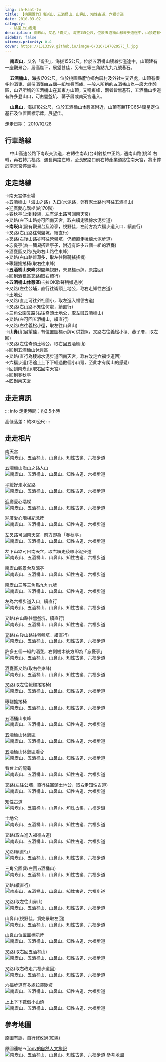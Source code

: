 ```yaml
---
lang: zh-Hant-tw
title: 【桃園蘆竹】南崁山、五酒桶山、山鼻山、知性古道、六福步道
date: 2010-03-02
category: 
  - 桃園上山走走
description: 南崁山，又名「崙尖」，海拔155公尺，位於五酒桶山稜線步道途中，山頂建有一座觀景台，居高臨下，展望甚佳。五酒桶山，海拔170公尺，位於桃園縣蘆竹鄉內厝村及外社村交界處，山頂有很多的酒甕，部份酒甕由五個一組堆疊而成。一般人所稱的五酒桶山為一廣大休憩區，山界所稱的五酒桶山在其東方山頂，又稱東峰。
sidebar: false
sitemap.priority: 0.8
cover: https://1013399.github.io/image-6/316/147029573_l.jpg
---
```


    **南崁山**，又名「崙尖」，海拔155公尺，位於五酒桶山稜線步道途中，山頂建有一座觀景台，居高臨下，展望甚佳，另有三等三角點九九九號基石。  

    **五酒桶山**，海拔170公尺，位於桃園縣蘆竹鄉內厝村及外社村交界處，山頂有很多的酒甕，部份酒甕由五個一組堆疊而成。一般人所稱的五酒桶山為一廣大休憩區，山界所稱的五酒桶山在其東方山頂，又稱東峰，兩者皆無基石，五酒桶山步道有許多登山口，可由營盤坑、蕃子厝或南天宮進入。  

<!-- more -->

    **山鼻山**，海拔182公尺，位於五酒桶山休憩區附近，山頂有顆TPC654衛星定位基石及位置圖標示牌，展望佳。

走走日期： 2010/02/28

## 行車路線
    中山高速公路下南崁交流道，右轉往南崁(台4線)接中正路，遇南山路(桃3) 右轉，再右轉六福路，遇長興路左轉，至長安路口前右轉產業道路往南天宮，將車停於南天宮停車場。

## 走走路線
→南天宮停車場  
→五酒桶山「海山之路」入口(水泥路，旁有泥土路也可往五酒桶山)  
→迎廣愛心階梯(約170階)  
→春秋亭(上到稜線，左有泥土路可回南天宮)  
→叉路(左下山路亦可回南天宮，取右續走稜線水泥步道)  
→**南崁山**(設有觀景台及涼亭，視野佳，左前方為六福步道入口，續直行)  
→叉路(右山路往營盤坑，續直行)  
→叉路(右後山路亦可往營盤坑，仍續直走稜線水泥步道)  
→忘憂亭(為一簡易搭建亭子，附近有許多五個一組的酒甕)  
→酒甕區叉路(先取右山路往東峰)  
→叉路(右山路雜草多，取左往鞦韆搖搖椅)  
→鞦韆搖搖椅(取右往東峰)  
→**五酒桶山東峰**(林間無視野，未見標示牌，原路回)  
→回到酒甕區叉路(取右續行)  
→**五酒桶山休憩區**(卡拉OK歌聲稍嫌過吵)  
→叉路(左往公埔，直行往崙頭土地公，取右走知性古道)  
→土地公  
→叉路(直走可往外社國小，取左進入福德古道)  
→叉路(右山路不知往何處，續直行)  
→三角公園叉路(右往崙頭土地公，取左回五酒桶山)  
→叉路(左可回五酒桶山，續直行)  
→叉路(右往義松小徑，取左往山鼻山)  
→**山鼻山**(展望佳，有位置圖標示牌可供對照，叉路右往義松小徑、蕃子厝，取左回)  
→叉路(左往崙頭土地公，取右回五酒桶山)  
→回到五酒桶山休憩區  
→叉路(直行為稜線水泥步道回南天宮，取右改走六福步道回)  
→六福步道(沿途上上下下經過數個小山頭，至此才有爬山的感覺)  
→回到南崁山(取右回南天宮)  
→回到春秋亭  
→回到南天宮

## 走走資訊
::: info
走走時間：約2.5小時

高低落差：約80公尺
:::

## 走走相片

南天宮  
![南崁山、五酒桶山、山鼻山、知性古道、六福步道](https://1013399.github.io/image-6/316/147028781_l.jpg)

五酒桶山海山之路入口  
![南崁山、五酒桶山、山鼻山、知性古道、六福步道](https://1013399.github.io/image-6/316/147028952_l.jpg)

平緩好走水泥路  
![南崁山、五酒桶山、山鼻山、知性古道、六福步道](https://1013399.github.io/image-6/316/147028965_l.jpg)

迎廣愛心階梯  
![南崁山、五酒桶山、山鼻山、知性古道、六福步道](https://1013399.github.io/image-6/316/147028978_l.jpg)

迎廣愛心階梯紀念碑  
![南崁山、五酒桶山、山鼻山、知性古道、六福步道](https://1013399.github.io/image-6/316/147029087_l.jpg)

左叉路可回南天宮，前方即為「春秋亭」  
![南崁山、五酒桶山、山鼻山、知性古道、六福步道](https://1013399.github.io/image-6/316/147029118_l.jpg)

左下山路可回南天宮，取右續走稜線水泥步道  
![南崁山、五酒桶山、山鼻山、知性古道、六福步道](https://1013399.github.io/image-6/316/147029128_l.jpg)

南崁山觀景台及涼亭  
![南崁山、五酒桶山、山鼻山、知性古道、六福步道](https://1013399.github.io/image-6/316/147029141_l.jpg)

南崁山三等三角點九九九號  
![南崁山、五酒桶山、山鼻山、知性古道、六福步道](https://1013399.github.io/image-6/316/147029154_l.jpg)

左為六福步道入口，續直行  
![南崁山、五酒桶山、山鼻山、知性古道、六福步道](https://1013399.github.io/image-6/316/147029165_l.jpg)

叉路(右山路往營盤坑，續直行)  
![南崁山、五酒桶山、山鼻山、知性古道、六福步道](https://1013399.github.io/image-6/316/147029172_l.jpg)

叉路(右後山路往營盤坑，續直行)  
![南崁山、五酒桶山、山鼻山、知性古道、六福步道](https://1013399.github.io/image-6/316/147029187_l.jpg)

許多五個一組的酒甕，右側樹木後方即為「忘憂亭」  
![南崁山、五酒桶山、山鼻山、知性古道、六福步道](https://1013399.github.io/image-6/316/147029332_l.jpg)

酒甕區叉路(取右往東峰)  
![南崁山、五酒桶山、山鼻山、知性古道、六福步道](https://1013399.github.io/image-6/316/147029383_l.jpg)

叉路(取左往鞦韆搖搖椅)  
![南崁山、五酒桶山、山鼻山、知性古道、六福步道](https://1013399.github.io/image-6/316/147029459_l.jpg)

鞦韆搖搖椅  
![南崁山、五酒桶山、山鼻山、知性古道、六福步道](https://1013399.github.io/image-6/316/147029531_l.jpg)

五酒桶山東峰  
![南崁山、五酒桶山、山鼻山、知性古道、六福步道](https://1013399.github.io/image-6/316/147029547_l.jpg)

五酒桶山休憩區  
![南崁山、五酒桶山、山鼻山、知性古道、六福步道](https://1013399.github.io/image-6/316/147029557_l.jpg)

五酒桶山休憩區看台  
![南崁山、五酒桶山、山鼻山、知性古道、六福步道](https://1013399.github.io/image-6/316/147029573_l.jpg)

看台上的龍龜  
![南崁山、五酒桶山、山鼻山、知性古道、六福步道](https://1013399.github.io/image-6/316/147029596_l.jpg)

叉路(左往公埔，直行往崙頭土地公，取右走知性古道)  
![南崁山、五酒桶山、山鼻山、知性古道、六福步道](https://1013399.github.io/image-6/316/147029608_l.jpg)

知性古道  
![南崁山、五酒桶山、山鼻山、知性古道、六福步道](https://1013399.github.io/image-6/316/147029614_l.jpg)

土地公  
![南崁山、五酒桶山、山鼻山、知性古道、六福步道](https://1013399.github.io/image-6/316/147029622_l.jpg)

叉路(取左進入福德古道)  
![南崁山、五酒桶山、山鼻山、知性古道、六福步道](https://1013399.github.io/image-6/316/147029633_l.jpg)

叉路(續直行)  
![南崁山、五酒桶山、山鼻山、知性古道、六福步道](https://1013399.github.io/image-6/316/147029717_l.jpg)

三角公園(取左回五酒桶山)  
![南崁山、五酒桶山、山鼻山、知性古道、六福步道](https://1013399.github.io/image-6/316/147029773_l.jpg)

叉路(續直行)  
![南崁山、五酒桶山、山鼻山、知性古道、六福步道](https://1013399.github.io/image-6/316/147029782_l.jpg)

叉路(取左往山鼻山)  
![南崁山、五酒桶山、山鼻山、知性古道、六福步道](https://1013399.github.io/image-6/316/147029817_l.jpg)

山鼻山(視野佳，賞完景取左回)  
![南崁山、五酒桶山、山鼻山、知性古道、六福步道](https://1013399.github.io/image-6/316/147029887_l.jpg)

山鼻山位置圖標示牌  
![南崁山、五酒桶山、山鼻山、知性古道、六福步道](https://1013399.github.io/image-6/316/147029871_l.jpg)

叉路(取右回五酒桶山)  
![南崁山、五酒桶山、山鼻山、知性古道、六福步道](https://1013399.github.io/image-6/316/147029896_l.jpg)

叉路(取右改走六福步道回)  
![南崁山、五酒桶山、山鼻山、知性古道、六福步道](https://1013399.github.io/image-6/316/147029932_l.jpg)

六福步道有多處拉繩陡坡  
![南崁山、五酒桶山、山鼻山、知性古道、六福步道](https://1013399.github.io/image-6/316/147029938_l.jpg)

上上下下數個小山頭  
![南崁山、五酒桶山、山鼻山、知性古道、六福步道](https://1013399.github.io/image-6/316/147028773_l.jpg)

## 參考地圖
原圖有誤，自行修改過(紅線)

原圖連結→[Tony的自然人文旅記](http://www.tonyhuang39.com/tony0683/tony0683.html)  
![南崁山、五酒桶山、山鼻山、知性古道、六福步道 參考地圖](https://1013399.github.io/image-6/316/147030217_l.jpg)